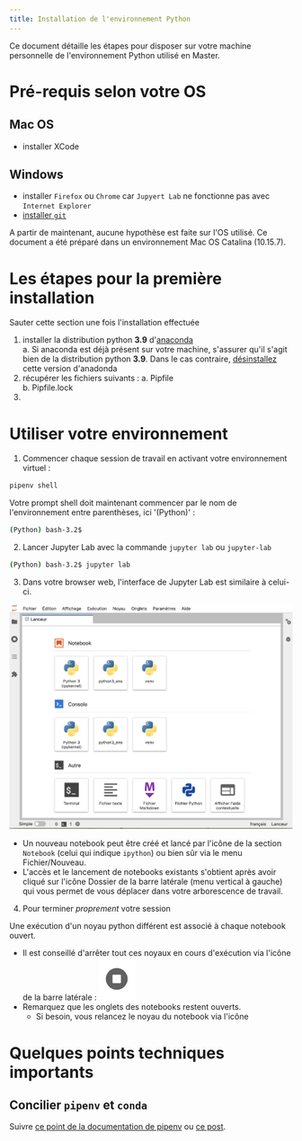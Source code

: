 ```yaml
---
title: Installation de l'environnement Python
---
```


Ce document détaille les étapes pour disposer sur votre machine personnelle de l'environnement Python utilisé en Master.


# Pré-requis selon votre OS

## Mac OS

- installer XCode

## Windows

- installer `Firefox` ou `Chrome` car `Jupyert Lab` ne fonctionne pas avec `Internet Explorer`  
- [installer `git`](https://gitforwindows.org)

A partir de maintenant, aucune hypothèse est faite sur l'OS utilisé.
Ce document a été préparé dans un environnement Mac OS Catalina (10.15.7).

# Les étapes pour la première installation

Sauter cette section une fois l'installation effectuée

1. installer la distribution python **3.9** d'[anaconda](https://www.anaconda.com/products/distribution)  
    a. Si anaconda est déjà présent sur votre machine, s'assurer qu'il s'agit bien de la distribution python **3.9**. Dans le cas contraire, [désinstallez](https://docs.anaconda.com/anaconda/install/uninstall/) cette version d'anadonda 
2. récupérer les fichiers suivants :
    a. Pipfile  
    b. Pipfile.lock  
3.  

# Utiliser votre environnement

1. Commencer chaque session de travail en activant votre environnement virtuel :

```bash
pipenv shell
```

Votre prompt shell doit maintenant commencer par le nom de l'environnement entre parenthèses, ici '(Python)' :

```bash
(Python) bash-3.2$ 

```

2. Lancer Jupyter Lab avec la commande `jupyter lab` ou `jupyter-lab` 

```bash
(Python) bash-3.2$ jupyter lab
```

3. Dans votre browser web, l'interface de Jupyter Lab est similaire à celui-ci.

![accueil Jupyter Lab](./img/accueilJlab.png)

- Un nouveau notebook peut être créé et lancé par l'icône de la section `Notebook`  (celui qui indique `ipython`) ou bien sûr via le menu Fichier/Nouveau.
- L'accès et le lancement de notebooks existants s'obtient après avoir cliqué sur l'icône Dossier de la barre latérale (menu vertical à gauche) qui vous permet de vous déplacer dans votre arborescence de travail.

4. Pour terminer _proprement_ votre session 

Une exécution d'un noyau python différent est associé à chaque notebook ouvert.  

- Il est conseillé d'arrêter tout ces noyaux en cours d'exécution via l'icône de la barre latérale : ![icone noyau](./img/iconenoyaux.png)   
- Remarquez que les onglets des notebooks restent ouverts. 
    - Si besoin, vous relancez le noyau du notebook via l'icône  

# Quelques points techniques importants

## Concilier `pipenv` et `conda`

Suivre [ce point de la documentation de pipenv](https://pipenv.pypa.io/en/latest/advanced/#pipenv-and-other-python-distributions) ou [ce post](https://stackoverflow.com/questions/50546339/pipenv-with-conda).



